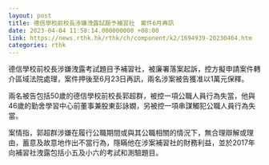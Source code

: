 ```yaml
---
layout: post
title: 德信學校前校長涉嫌洩露試題予補習社　案件6月再訊
date: 2023-04-04 11:58:14.000000000 +08:00
link: https://news.rthk.hk/rthk/ch/component/k2/1694939-20230404.htm
categories: rthk
---
```


德信學校前校長涉嫌洩露考試題目予補習社，被廉署落案起訴，控方擬申請案件轉介區域法院處理，案件押後至6月23日再訊，兩名涉案被告獲准以1萬元保釋。

兩名被告包括50歲的德信學校前校長郭超群，被控一項公職人員行為失當，他與46歲的勤舍學習中心前董事兼股東彭詠嫺，另被控一項串謀觸犯公職人員行為失當。

案情指，郭超群涉嫌在履行公職期間或與其公職相關的情況下，無合理辯解或理由，蓄意及故意地作出不當行為，隱瞞他在涉案補習社的財務利益，並於2017年向補習社洩露包括小五及小六的考試和測驗題目。
